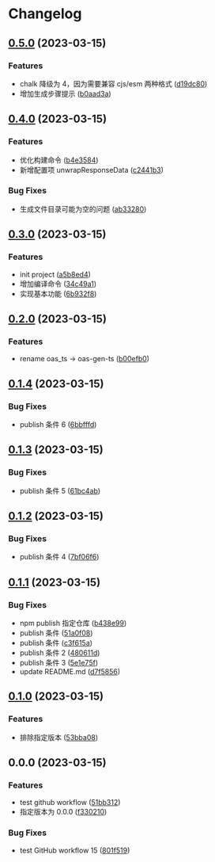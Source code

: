 # Changelog

## [0.5.0](https://github.com/cloudcome/oas-gen-ts/compare/v0.4.0...v0.5.0) (2023-03-15)


### Features

* chalk 降级为 4，因为需要兼容 cjs/esm 两种格式 ([d19dc80](https://github.com/cloudcome/oas-gen-ts/commit/d19dc801bbc8744223e5dd740380d2f934caa462))
* 增加生成步骤提示 ([b0aad3a](https://github.com/cloudcome/oas-gen-ts/commit/b0aad3ae202c125caacdb3629556fd8122e2c2e1))

## [0.4.0](https://github.com/cloudcome/oas-gen-ts/compare/v0.3.0...v0.4.0) (2023-03-15)


### Features

* 优化构建命令 ([b4e3584](https://github.com/cloudcome/oas-gen-ts/commit/b4e358400e0b50fd4f97c9fcf021fbd0620ae002))
* 新增配置项 unwrapResponseData ([c2441b3](https://github.com/cloudcome/oas-gen-ts/commit/c2441b3ba87c82fd82d006126cb4228e163b2acb))


### Bug Fixes

* 生成文件目录可能为空的问题 ([ab33280](https://github.com/cloudcome/oas-gen-ts/commit/ab33280a800a9231e91cd8bd733b5b48e236f90f))

## [0.3.0](https://github.com/cloudcome/oas-gen-ts/compare/v0.2.0...v0.3.0) (2023-03-15)


### Features

* init project ([a5b8ed4](https://github.com/cloudcome/oas-gen-ts/commit/a5b8ed4db3fcad45b859364fe4aaf62a2b8cd768))
* 增加编译命令 ([34c49a1](https://github.com/cloudcome/oas-gen-ts/commit/34c49a125c7f3d3d81150db03202ecf78ded256f))
* 实现基本功能 ([6b932f8](https://github.com/cloudcome/oas-gen-ts/commit/6b932f89976625047e228558e05f2bb18d6e23ac))

## [0.2.0](https://github.com/cloudcome/oas-gen-ts/compare/v0.1.4...v0.2.0) (2023-03-15)


### Features

* rename oas_ts -&gt; oas-gen-ts ([b00efb0](https://github.com/cloudcome/oas-gen-ts/commit/b00efb0277110da57dffa52c0960dad4d54f68c5))

## [0.1.4](https://github.com/cloudcome/oas_ts/compare/v0.1.3...v0.1.4) (2023-03-15)


### Bug Fixes

* publish 条件 6 ([6bbfffd](https://github.com/cloudcome/oas_ts/commit/6bbfffdc2d5387a186abb7a819908b31cb29a828))

## [0.1.3](https://github.com/cloudcome/oas_ts/compare/v0.1.2...v0.1.3) (2023-03-15)


### Bug Fixes

* publish 条件 5 ([61bc4ab](https://github.com/cloudcome/oas_ts/commit/61bc4abbc8bf25fcb9703ed37b19d88da933b2fb))

## [0.1.2](https://github.com/cloudcome/oas_ts/compare/v0.1.1...v0.1.2) (2023-03-15)


### Bug Fixes

* publish 条件 4 ([7bf06f6](https://github.com/cloudcome/oas_ts/commit/7bf06f6ff93aadbad8816a0ad16f4ff2d9c814ce))

## [0.1.1](https://github.com/cloudcome/oas_ts/compare/v0.1.0...v0.1.1) (2023-03-15)


### Bug Fixes

* npm publish 指定仓库 ([b438e99](https://github.com/cloudcome/oas_ts/commit/b438e994ed1c694def97209c4078c4021346b140))
* publish 条件 ([51a0f08](https://github.com/cloudcome/oas_ts/commit/51a0f080b8d65c5470daab1b5035f52c28f59972))
* publish 条件 ([c3f615a](https://github.com/cloudcome/oas_ts/commit/c3f615a79c9b4234f95b1c41a35ef459f3e5932f))
* publish 条件 2 ([480611d](https://github.com/cloudcome/oas_ts/commit/480611d0fc38ad320578620f6d18491778524850))
* publish 条件 3 ([5e1e75f](https://github.com/cloudcome/oas_ts/commit/5e1e75f75343799fc5a2273fa6ef60bba8ac7535))
* update README.md ([d7f5856](https://github.com/cloudcome/oas_ts/commit/d7f5856d868001fe3f099b8ee0aa564a49ca2c70))

## [0.1.0](https://github.com/cloudcome/oas_ts/compare/v0.0.0...v0.1.0) (2023-03-15)


### Features

* 排除指定版本 ([53bba08](https://github.com/cloudcome/oas_ts/commit/53bba08e52df8c056248569ec2bbc980f4751a49))

## 0.0.0 (2023-03-15)


### Features

* test github workflow ([51bb312](https://github.com/cloudcome/oas_ts/commit/51bb312415b5b4144b51a290169bf4fc5daee515))
* 指定版本为 0.0.0 ([f330210](https://github.com/cloudcome/oas_ts/commit/f3302103f029c9be694717c5897c2944d994099c))


### Bug Fixes

* test GitHub workflow 15 ([801f519](https://github.com/cloudcome/oas_ts/commit/801f5190994a72525a78c246960e0d694602202a))
